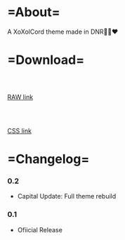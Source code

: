 # =About=
A XoXolCord theme made in DNR🖤💙❤️

# =Download=
### ⠀
[RAW link](https://raw.githubusercontent.com/artzab1103/XoXolCord/main/xoxolcord.theme.css)

### ⠀
[CSS link](https://github.com/artzab1103/XoXolCord/releases/download/0.2/xoxolcord.theme.css)

# =Changelog=
### 0.2
- Capital Update: Full theme rebuild

### 0.1
- Ofiicial Release

